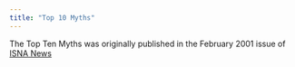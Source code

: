 ```yaml
---
title: "Top 10 Myths"
---
```


The Top Ten Myths was originally published in the February 2001 issue of [<span class="caps">ISNA</span> News][1]

 [1]: /library/hwa.